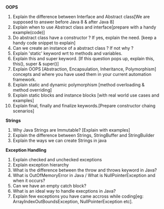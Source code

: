  
**OOPS**
1. Explain the difference between Interface and Abstract class[We are supposed to answer before Java 8 & after Java 8]
2. Explain when to use Abstract class and interface[prepare with a handy example(code)]
3. Do abstract class have a constructor ? If yes, explain the need. [keep a handy code snippet to explain]
4. Can we create an instance of a abstract class ? If not why ? 
5. Explain 'static' keyword wrt to methods and variables.
6. Explain this and super keyword. [If this question pops up, explain this, this(), super & super()]
7. Explain OOPS [Abstraction, Encapsulation, Inheritance, Polymorphism] concepts and where you have used them in your current automation framework.
8. Explain static and dynamic polymorphism [method overloading & method overriding]
9. Explain static blocks and instance blocks [with real world use cases and examples]
10. Explain final, finally and finalize keywords.[Prepare constructor chaing scenarios]

**Strings**
1. Why Java Strings are Immutable? [Explain with examples]
2. Explain the difference between Strings, StringBuffer and StringBuilder
3. Explain the ways we can create Strings in java

**Exception Handling**
1. Explain checked and unchecked exceptions
2. Explain exception hierarchy 
3. What is the difference between the throw and throws keyword in Java?
4. What is OutOfMemoryError in Java / What is NullPointerException and when it occurs?
5. Can we have an empty catch block?
6. What is an ideal way to handle execptions in Java?
7. Explain few exceptions you have came accross while coding[eg: ArrayIndexOutBoundsException, NullPointerException etc].


